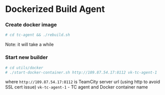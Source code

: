 Dockerized Build Agent
======================


### Create docker image
```bash
# cd tc-agent && ./rebuild.sh
```
Note: it will take a while


### Start new builder
```bash
# cd utils/docker
# ./start-docker-container.sh http://109.87.54.17:8112 vk-tc-agent-1
```
where
 `http://109.87.54.17:8112` is TeamCity server url (using http to avoid SSL cert issue)
 `vk-tc-agent-1` - TC agent and Docker container name
